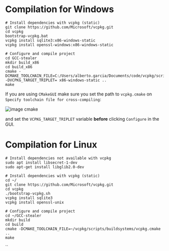 # Compilation for Windows

```
# Install dependencies with vcpkg (static)
git clone https://github.com/Microsoft/vcpkg.git
cd vcpkg
bootstrap-vcpkg.bat
vcpkg install sqlite3:x86-windows-static
vcpkg install openssl-windows:x86-windows-static

# Configure and compile project
cd GCC-stealer
mkdir build_x86
cd build_x86
cmake -DCMAKE_TOOLCHAIN_FILE=C:/Users/alberto.garcia/Documents/code/vcpkg/scripts/buildsystems/vcpkg.cmake -DVCPKG_TARGET_TRIPLET= x86-windows-static ..
make
```

If you are using `CMakeGUI` make sure you set the path to `vcpkg.cmake` on `Specify toolchain file for cross-compiling`:

![image cmake](https://user-images.githubusercontent.com/30894796/56062802-eb2e2880-5d6d-11e9-990a-1f04d8904d03.png)

and set the `VCPKG_TARGET_TRIPLET` variable **before** clicking `Configure` in the GUI.

# Compilation for Linux
```
# Install dependencies not available with vcpkg
sudo apt install libsecret-1-dev
sudo apt-get install libglib2.0-dev

# Install dependencies with vcpkg (static)
cd ~/
git clone https://github.com/Microsoft/vcpkg.git
cd vcpkg
./bootstrap-vcpkg.sh
vcpkg install sqlite3
vcpkg install openssl-unix

# Configure and compile project
cd ~/GCC-stealer
mkdir build
cd build
cmake -DCMAKE_TOOLCHAIN_FILE=~/vcpkg/scripts/buildsystems/vcpkg.cmake ..
make
```
``

